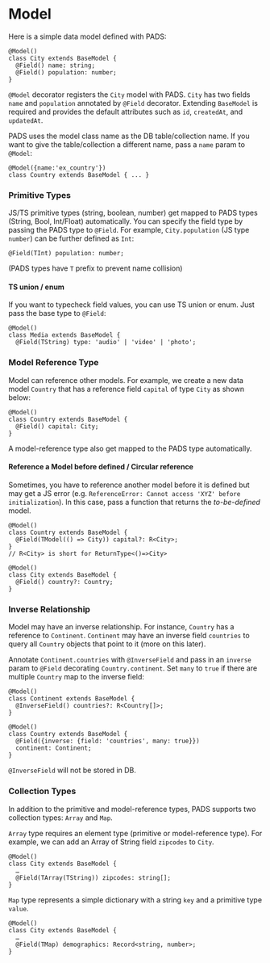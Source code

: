 # Model

Here is a simple data model defined with PADS:

```tsx
@Model()
class City extends BaseModel {
  @Field() name: string;
  @Field() population: number;
}
```

`@Model` decorator registers the `City` model with PADS. `City` has two fields
`name` and `population` annotated by `@Field` decorator. Extending `BaseModel`
is required and provides the default attributes such as `id`, `createdAt`, and
`updatedAt`.

PADS uses the model class name as the DB table/collection name. If you want to
give the table/collection a different name, pass a `name` param to `@Model`:

```tsx
@Model({name:'ex_country'})
class Country extends BaseModel { ... }
```

### Primitive Types

JS/TS primitive types (string, boolean, number) get mapped to PADS types
(String, Bool, Int/Float) automatically. You can specify the field type by
passing the PADS type to `@Field`. For example, `City.population` (JS type
`number`) can be further defined as `Int`:

```tsx
@Field(TInt) population: number;
```

(PADS types have `T` prefix to prevent name collision)

#### TS union / enum

If you want to typecheck field values, you can use TS union or enum. Just pass
the base type to `@Field`:

```tsx
@Model()
class Media extends BaseModel {
  @Field(TString) type: 'audio' | 'video' | 'photo';
```

### Model Reference Type

Model can reference other models. For example, we create a new data model
`Country` that has a reference field `capital` of type `City` as shown below:

```tsx
@Model()
class Country extends BaseModel {
  @Field() capital: City;
}
```

A model-reference type also get mapped to the PADS type automatically.

#### Reference a Model before defined / Circular reference

Sometimes, you have to reference another model before it is defined but may get
a JS error (e.g. `ReferenceError: Cannot access 'XYZ' before initialization`).
In this case, pass a function that returns the _to-be-defined_ model.

```tsx
@Model()
class Country extends BaseModel {
  @Field(TModel(() => City)) capital?: R<City>;
}
// R<City> is short for ReturnType<()=>City>

@Model()
class City extends BaseModel {
  @Field() country?: Country;
}
```

### Inverse Relationship

Model may have an inverse relationship. For instance, `Country` has a reference
to `Continent`. `Continent` may have an inverse field `countries` to query all
`Country` objects that point to it (more on this later).

Annotate `Continent.countries` with `@InverseField` and pass in an `inverse`
param to `@Field` decorating `Country.continent`. Set `many` to `true` if there
are multiple `Country` map to the inverse field:

```tsx
@Model()
class Continent extends BaseModel {
  @InverseField() countries?: R<Country[]>;
}

@Model()
class Country extends BaseModel {
  @Field({inverse: {field: 'countries', many: true}})
  continent: Continent;
}
```

`@InverseField` will not be stored in DB.

### Collection Types

In addition to the primitive and model-reference types, PADS supports two
collection types: `Array` and `Map`.

`Array` type requires an element type (primitive or model-reference type). For
example, we can add an Array of String field `zipcodes` to `City`.

```tsx
@Model()
class City extends BaseModel {
  …
  @Field(TArray(TString)) zipcodes: string[];
}
```

`Map` type represents a simple dictionary with a string `key` and a primitive
type `value`.

```tsx
@Model()
class City extends BaseModel {
  …
  @Field(TMap) demographics: Record<string, number>;
}
```

